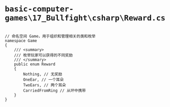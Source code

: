 # `basic-computer-games\17_Bullfight\csharp\Reward.cs`

```

// 命名空间 Game，用于组织和管理相关的类和枚举
namespace Game
{
    /// <summary>
    /// 枚举玩家可以获得的不同奖励
    /// </summary>
    public enum Reward
    {
        Nothing, // 无奖励
        OneEar, // 一个耳朵
        TwoEars, // 两个耳朵
        CarriedFromRing // 从环中携带
    }
}

```